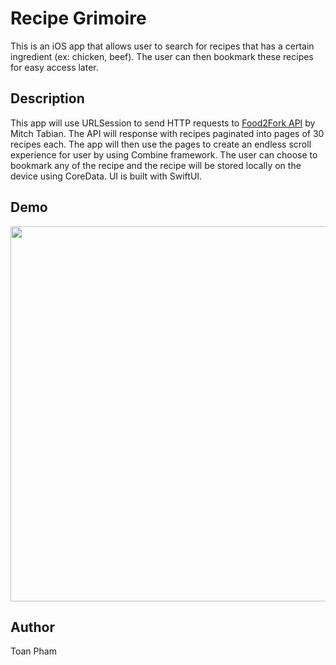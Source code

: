 # Recipe Grimoire

This is an iOS app that allows user to search for recipes that has a certain ingredient (ex: chicken, beef). The user can then bookmark these recipes for easy access later.

## Description

This app will use URLSession to send HTTP requests to [Food2Fork API](https://food2fork.ca) by  Mitch Tabian. The API will response with recipes paginated into pages of 30 recipes each. The app will then use the pages to create an endless scroll experience for user by using Combine framework. The user can choose to bookmark any of the recipe and the recipe will be stored locally on the device using CoreData. UI is built with SwiftUI.

## Demo

<img src="/RecipeGrimoire/Demo/demo.gif" height="600"/>

## Author

Toan Pham
